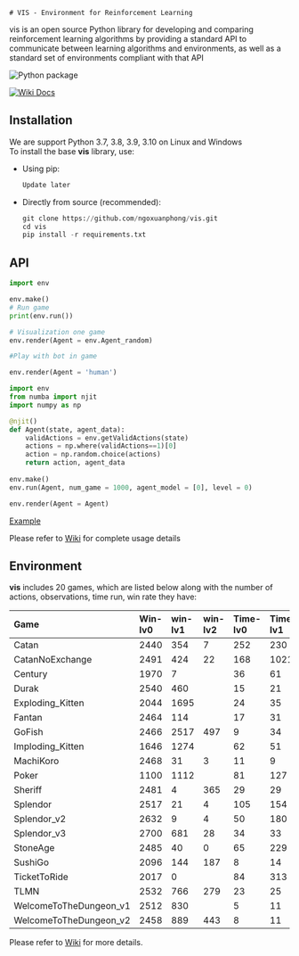     # VIS - Environment for Reinforcement Learning
vis is an open source Python library for developing and comparing reinforcement learning algorithms by providing a standard API to communicate between learning algorithms and environments, as well as a standard set of environments compliant with that API

![Python package](https://github.com/ngoxuanphong/ENV/workflows/Python%20package/badge.svg) 
<!-- ![Upload Python Package](https://github.com/ngoxuanphong/ENV/workflows/Upload%20Python%20Package/badge.svg) -->
<!-- [![Downloads](https://pepy.tech/badge/ma-gym)](https://pepy.tech/project/ma-gym) -->
[![Wiki Docs](https://img.shields.io/badge/-Wiki%20Docs-informational?style=flat)](https://github.com/ngoxuanphong/ENV/wiki)

##  Installation
We are support Python 3.7, 3.8, 3.9, 3.10 on Linux and Windows  
To install the base **vis** library, use:
- Using pip:
    ```python
    Update later
    ```

- Directly from source (recommended):
    ```python
    git clone https://github.com/ngoxuanphong/vis.git
    cd vis
    pip install -r requirements.txt
    ```

##  API
```python
import env

env.make()
# Run game
print(env.run())

# Visualization one game
env.render(Agent = env.Agent_random)

#Play with bot in game

env.render(Agent = 'human')
```

```python
import env
from numba import njit
import numpy as np

@njit()
def Agent(state, agent_data):
    validActions = env.getValidActions(state)
    actions = np.where(validActions==1)[0]
    action = np.random.choice(actions)
    return action, agent_data
    
env.make()
env.run(Agent, num_game = 1000, agent_model = [0], level = 0)

env.render(Agent = Agent)
```
[Example](https://github.com/ngoxuanphong/ENV/blob/main/src/Log/Example.ipynb)

Please refer to [Wiki](https://github.com/ngoxuanphong/ENV/wiki/Using) for complete usage details

##  Environment
**vis** includes 20 games, which are listed below along with the number of actions, observations, time run, win rate they have:

|Game        |Win-lv0       |win-lv1        |win-lv2        |Time-lv0       |Time-lv1       |Time-lv2       | Graphics      | Link|
|:-----------|:-----------  |:-----------   |:-----------   |:-----------   |:-----------   |:-----------   |:-----------   |:-----------   |
|Catan      |2440           | 354           | 7             |252            | 230           | 183           |True           |[Catan](https://github.com/ngoxuanphong/ENV/tree/main/Base/Catan)|
|CatanNoExchange|2491| 424| 22|168| 1021| 96|True|[CatanNoExchange](https://github.com/ngoxuanphong/ENV/tree/main/Base/CatanNoExchange)|
|Century|1970| 7| |36| 61| |True|[Century](https://github.com/ngoxuanphong/ENV/tree/main/Base/Century)|
|Durak|2540| 460| |15| 21| |True|[Durak](https://github.com/ngoxuanphong/ENV/tree/main/Base/Durak)|
|Exploding_Kitten|2044| 1695| |24| 35| |True|[Exploding_Kitten](https://github.com/ngoxuanphong/ENV/tree/main/Base/Exploding_Kitten)|
|Fantan|2464| 114| |17| 31| ||[Fantan](https://github.com/ngoxuanphong/ENV/tree/main/Base/Fantan)|
|GoFish|2466| 2517| 497|9| 34| 13|True|[GoFish](https://github.com/ngoxuanphong/ENV/tree/main/Base/GoFish)|
|Imploding_Kitten|1646| 1274| |62| 51| |True|[Imploding_Kitten](https://github.com/ngoxuanphong/ENV/tree/main/Base/Imploding_Kitten)|
|MachiKoro|2468| 31| 3|11| 9| 8|True|[MachiKoro](https://github.com/ngoxuanphong/ENV/tree/main/Base/MachiKoro)|
|Poker|1100| 1112| |81| 127| |True|[Poker](https://github.com/ngoxuanphong/ENV/tree/main/Base/Poker)|
|Sheriff|2481| 4| 365|29| 29| 19|True|[Sheriff](https://github.com/ngoxuanphong/ENV/tree/main/Base/Sheriff)|
|Splendor|2517| 21| 4|105| 154| 85|True|[Splendor](https://github.com/ngoxuanphong/ENV/tree/main/Base/Splendor)|
|Splendor_v2|2632| 9| 4|50| 180| 123|True|[Splendor_v2](https://github.com/ngoxuanphong/ENV/tree/main/Base/Splendor_v2)|
|Splendor_v3|2700| 681| 28|34| 33| 41|True|[Splendor_v3](https://github.com/ngoxuanphong/ENV/tree/main/Base/Splendor_v3)|
|StoneAge|2485| 40| 0|65| 229| 100|True|[StoneAge](https://github.com/ngoxuanphong/ENV/tree/main/Base/StoneAge)|
|SushiGo|2096| 144| 187|8| 14| 14|True|[SushiGo](https://github.com/ngoxuanphong/ENV/tree/main/Base/SushiGo)|
|TicketToRide|2017| 0| |84| 313| |True|[TicketToRide](https://github.com/ngoxuanphong/ENV/tree/main/Base/TicketToRide)|
|TLMN|2532| 766| 279|23| 25| 31|True|[TLMN](https://github.com/ngoxuanphong/ENV/tree/main/Base/TLMN)|
|WelcomeToTheDungeon_v1|2512| 830| |5| 11| ||[WelcomeToTheDungeon_v1](https://github.com/ngoxuanphong/ENV/tree/main/Base/WelcomeToTheDungeon_v1)|
|WelcomeToTheDungeon_v2|2458| 889| 443|8| 11| 23||[WelcomeToTheDungeon_v2](https://github.com/ngoxuanphong/ENV/tree/main/Base/WelcomeToTheDungeon_v2)|

Please refer to [Wiki](https://github.com/ngoxuanphong/ENV/wiki/Environments) for more details.
